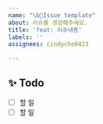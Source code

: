 ```yaml
---
name: "\bIssue template"
about: 이슈를 생성해주세요.
title: 'feat: 이슈내용'
labels: ''
assignees: cindycho0423

---
```


## ✨ Todo
- [ ] 할 일
- [ ] 할 일

